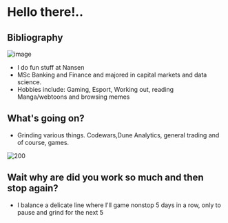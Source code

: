 # Hello there!..

## Bibliography
![image](https://www.codewars.com/users/Nicolai1205/badges/micro)
-  I do fun stuff at Nansen
-  MSc Banking and Finance and majored in capital markets and data science.
-  Hobbies include: Gaming, Esport, Working out, reading Manga/webtoons and browsing memes


## What's going on?
- Grinding various things. Codewars,Dune Analytics, general trading and of course, games.

![200](https://user-images.githubusercontent.com/100568658/172659276-ad2c1b17-157d-4154-86e6-49307dc36c6e.gif)

## Wait why are did you work so much and then stop again?
- I balance a delicate line where I'll game nonstop 5 days in a row, only to pause and grind for the next 5

 
